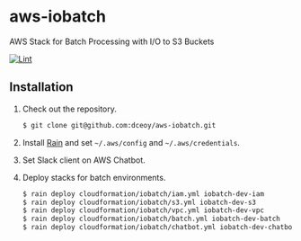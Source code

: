 aws-iobatch
===========

AWS Stack for Batch Processing with I/O to S3 Buckets

[![Lint](https://github.com/dceoy/aws-iobatch/actions/workflows/lint.yml/badge.svg)](https://github.com/dceoy/aws-iobatch/actions/workflows/lint.yml)

Installation
------------

1.  Check out the repository.

    ```sh
    $ git clone git@github.com:dceoy/aws-iobatch.git
    ```

2.  Install [Rain](https://github.com/aws-cloudformation/rain) and set `~/.aws/config` and `~/.aws/credentials`.

3.  Set Slack client on AWS Chatbot.

4.  Deploy stacks for batch environments.

    ```sh
    $ rain deploy cloudformation/iobatch/iam.yml iobatch-dev-iam
    $ rain deploy cloudformation/iobatch/s3.yml iobatch-dev-s3
    $ rain deploy cloudformation/iobatch/vpc.yml iobatch-dev-vpc
    $ rain deploy cloudformation/iobatch/batch.yml iobatch-dev-batch
    $ rain deploy cloudformation/iobatch/chatbot.yml iobatch-dev-chatbot
    ```
